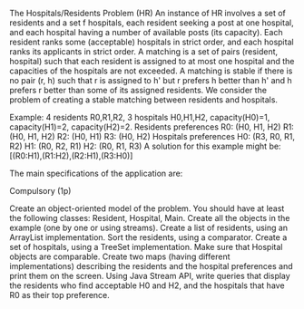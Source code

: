 The Hospitals/Residents Problem (HR)
An instance of HR involves a set of residents and a set f hospitals, each resident seeking a post at one hospital, and each hospital having a number of available posts (its capacity). Each resident ranks some (acceptable) hospitals in strict order, and each hospital ranks its applicants in strict order. A matching is a set of pairs (resident, hospital) such that each resident is assigned to at most one hospital and the capacities of the hospitals are not exceeded. A matching is stable if there is no pair (r, h) such that r is assigned to h' but r prefers h better than h' and h prefers r better than some of its assigned residents. We consider the problem of creating a stable matching between residents and hospitals.

Example: 4 residents R0,R1,R2, 3 hospitals H0,H1,H2, capacity(H0)=1, capacity(H1)=2, capacity(H2)=2.
Residents preferences
R0: (H0, H1, H2)
R1: (H0, H1, H2)
R2: (H0, H1)
R3: (H0, H2)
Hospitals preferences
H0: (R3, R0, R1, R2)
H1: (R0, R2, R1)
H2: (R0, R1, R3)
A solution for this example might be: [(R0:H1),(R1:H2),(R2:H1),(R3:H0)]

The main specifications of the application are:

Compulsory (1p)

Create an object-oriented model of the problem. You should have at least the following classes: Resident, Hospital, Main.
Create all the objects in the example (one by one or using streams).
Create a list of residents, using an ArrayList implementation. Sort the residents, using a comparator.
Create a set of hospitals, using a TreeSet implementation. Make sure that Hospital objects are comparable.
Create two maps (having different implementations) describing the residents and the hospital preferences and print them on the screen.
Using Java Stream API, write queries that display the residents who find acceptable H0 and H2, and the hospitals that have R0 as their top preference.
